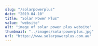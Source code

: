 ```yaml
---
slug: "/solarpowerplus"
date: "2019-04-10"
title: "Solar Power Plus"
value: "website"
alt: "image of solar power plus website"
thumbnail: "../images/solarpowerplus.jpg"
url: "https://www.solarpowerplus.com.au"
---
```

